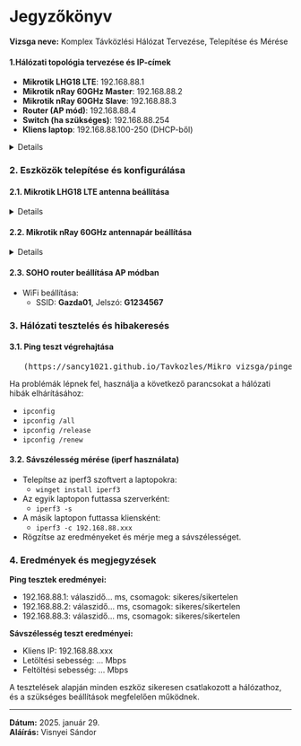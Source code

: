 # Jegyzőkönyv

**Vizsga neve:** Komplex Távközlési Hálózat Tervezése, Telepítése és Mérése  

#### 1.Hálózati topológia tervezése és IP-címek

- **Mikrotik LHG18 LTE**: 192.168.88.1  
- **Mikrotik nRay 60GHz Master**: 192.168.88.2  
- **Mikrotik nRay 60GHz Slave**: 192.168.88.3  
- **Router (AP mód)**: 192.168.88.4  
- **Switch (ha szükséges)**: 192.168.88.254  
- **Kliens laptop**: 192.168.88.100-250 (DHCP-ből)

<details>
   <img src="https://sancy1021.github.io/Tavkozles/Mikro_vizsga/VisnyeiS Mikrotik.jpg"/>
</details>  

### 2. Eszközök telepítése és konfigurálása

#### 2.1. Mikrotik LHG18 LTE antenna beállítása

<details>
   <img src="https://sancy1021.github.io/Tavkozles/Mikro_vizsga/teszt1-3.PNG"/>
</details>   


#### 2.2. Mikrotik nRay 60GHz antennapár beállítása

<details>
   <img src="https://sancy1021.github.io/Tavkozles/Mikro_vizsga/meres4.PNG"/>
</details> 

#### 2.3. SOHO router beállítása AP módban

- WiFi beállítása:
  - SSID: **Gazda01**, Jelszó: **G1234567**

### 3. Hálózati tesztelés és hibakeresés

#### 3.1. Ping teszt végrehajtása

<pre>
   (https://sancy1021.github.io/Tavkozles/Mikro_vizsga/pingek.txt)
</pre> 
Ha problémák lépnek fel, használja a következő parancsokat a hálózati hibák elhárításához:

- `ipconfig`
- `ipconfig /all`
- `ipconfig /release`
- `ipconfig /renew`

#### 3.2. Sávszélesség mérése (iperf használata)

- Telepítse az iperf3 szoftvert a laptopokra:
  - `winget install iperf3`
- Az egyik laptopon futtassa szerverként:
  - `iperf3 -s`
- A másik laptopon futtassa kliensként:
  - `iperf3 -c 192.168.88.xxx`
- Rögzítse az eredményeket és mérje meg a sávszélességet.

### 4. Eredmények és megjegyzések

**Ping tesztek eredményei:**
- 192.168.88.1: válaszidő... ms, csomagok: sikeres/sikertelen
- 192.168.88.2: válaszidő... ms, csomagok: sikeres/sikertelen
- 192.168.88.3: válaszidő... ms, csomagok: sikeres/sikertelen

**Sávszélesség teszt eredményei:**
- Kliens IP: 192.168.88.xxx
- Letöltési sebesség: ... Mbps
- Feltöltési sebesség: ... Mbps

A tesztelések alapján minden eszköz sikeresen csatlakozott a hálózathoz, és a szükséges beállítások megfelelően működnek.

---

**Dátum:** 2025. január 29.  
**Aláírás:** Visnyei Sándor
